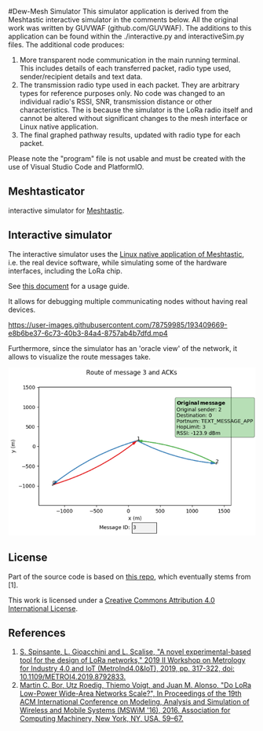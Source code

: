 #Dew-Mesh Simulator
This simulator application is derived from the Meshtastic interactive simulator in the comments below. All the original work was written by GUVWAF (github.com/GUVWAF). The additions to this application can be found within the ./interactive.py and interactiveSim.py files. The additional code produces:
1. More transparent node communication in the main running terminal. This includes details of each transferred packet, radio type used, sender/recipient details and text data.
2. The transmission radio type used in each packet. They are arbitrary types for reference purposes only. No code was changed to an individual radio's RSSI, SNR, transmission distance or other characteristics. The is because the simulator is the LoRa radio itself and cannot be altered without significant changes to the mesh interface or Linux native application.
3. The final graphed pathway results, updated with radio type for each packet.

Please note the "program" file is not usable and must be created with the use of Visual Studio Code and PlatformIO.


## Meshtasticator
interactive simulator for [Meshtastic](https://meshtastic.org/). 

## Interactive simulator
The interactive simulator uses the [Linux native application of Meshtastic](https://meshtastic.org/docs/software/linux-native), i.e. the real device software, while simulating some of the hardware interfaces, including the LoRa chip. 

See [this document](INTERACTIVE_SIM.md) for a usage guide. 

It allows for debugging multiple communicating nodes without having real devices. 

https://user-images.githubusercontent.com/78759985/193409669-e8b6be37-6c73-40b3-84a4-8757ab4b7dfd.mp4

Furthermore, since the simulator has an 'oracle view' of the network, it allows to visualize the route messages take. 

![](/img/route_plot.png)

## License
Part of the source code is based on [this repo](https://github.com/lucagioacchini/lora-network-simulator), which eventually stems from [1].

This work is licensed under a [Creative Commons Attribution 4.0 International License](https://creativecommons.org/licenses/by/4.0/). 

## References
1. [S. Spinsante, L. Gioacchini and L. Scalise, "A novel experimental-based tool for the design of LoRa networks," 2019 II Workshop on Metrology for Industry 4.0 and IoT (MetroInd4.0&IoT), 2019, pp. 317-322, doi: 10.1109/METROI4.2019.8792833.](https://ieeexplore.ieee.org/document/8792833)
2. [Martin C. Bor, Utz Roedig, Thiemo Voigt, and Juan M. Alonso, "Do LoRa Low-Power Wide-Area Networks Scale?", In Proceedings of the 19th ACM International Conference on Modeling, Analysis and Simulation of Wireless and Mobile Systems (MSWiM '16), 2016. Association for Computing Machinery, New York, NY, USA, 59–67.](https://doi.org/10.1145/2988287.2989163)

